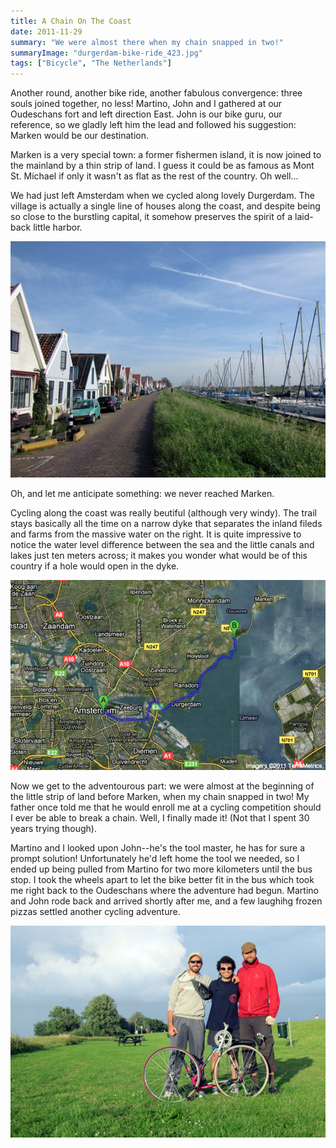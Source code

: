 ```yaml
---
title: A Chain On The Coast
date: 2011-11-29
summary: "We were almost there when my chain snapped in two!"
summaryImage: "durgerdam-bike-ride_423.jpg"
tags: ["Bicycle", "The Netherlands"]
---
```


Another round, another bike ride, another fabulous convergence: three souls joined together, no less! Martino, John and I gathered at our Oudeschans fort and left direction East. John is our bike guru, our reference, so we gladly left him the lead and followed his suggestion: Marken would be our destination. 

Marken is a very special town: a former fishermen island, it is now joined to the mainland by a thin strip of land. I guess it could be as famous as Mont St. Michael if only it wasn't as flat as the rest of the country. Oh well...

We had just left Amsterdam when we cycled along lovely Durgerdam. The village is actually a single line of houses along the coast, and despite being so close to the burstling capital, it somehow preserves the spirit of a laid-back little harbor. 

![](durgerdam-bike-ride_423.jpg)

Oh, and let me anticipate something: we never reached Marken.

Cycling along the coast was really beutiful (although very windy). The trail stays basically all the time on a narrow dyke that separates the inland fileds and farms from the massive water on the right. It is quite impressive to notice the water level difference between the sea and the little canals and lakes just ten meters across; it makes you wonder what would be of this country if a hole would open in the dyke.

![](noborder-amsterdam-to-marken-bike-ride_350.jpg)

Now we get to the adventourous part: we were almost at the beginning of the little strip of land before Marken, when my chain snapped in two! My father once told me that he would enroll me at a cycling competition should I ever be able to break a chain. Well, I finally made it! (Not that I spent 30 years trying though).

Martino and I looked upon John--he's the tool master, he has for sure a prompt solution! Unfortunately he'd left home the tool we needed, so I ended up being pulled from Martino for two more kilometers until the bus stop. I took the wheels apart to let the bike better fit in the bus which took me right back to the Oudeschans where the adventure had begun. Martino and John rode back and arrived shortly after me, and a few laughihg frozen pizzas settled another cycling adventure.

![](bike-taken-apart_379.jpg)
